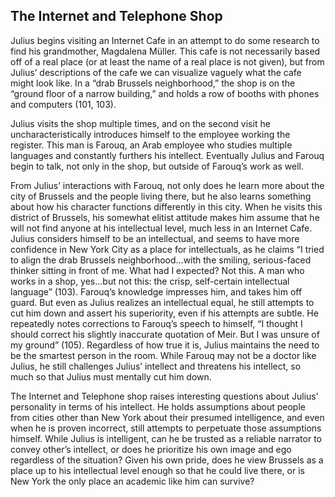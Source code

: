 ## The Internet and Telephone Shop

Julius begins visiting an Internet Cafe in an attempt to do some research to find his grandmother, Magdalena Müller. This cafe is not necessarily based off of a real place (or at least the name of a real place is not given), but from Julius’ descriptions of the cafe we can visualize vaguely what the cafe might look like. In a “drab Brussels neighborhood,” the shop is on the “ground floor of a narrow building,” and holds a row of booths with phones and computers (101, 103).

Julius visits the shop multiple times, and on the second visit he uncharacteristically introduces himself to the employee working the register. This man is Farouq, an Arab employee who studies multiple languages and constantly furthers his intellect. Eventually Julius and Farouq begin to talk, not only in the shop, but outside of Farouq’s work as well.

From Julius’ interactions with Farouq, not only does he learn more about the city of Brussels and the people living there, but he also learns something about how his character functions differently in this city. When he visits this district of Brussels, his somewhat elitist attitude makes him assume that he will not find anyone at his intellectual level, much less in an Internet Cafe. Julius considers himself to be an intellectual, and seems to have more confidence in New York City as a place for intellectuals, as he claims “I tried to align the drab Brussels neighborhood...with the smiling, serious-faced thinker sitting in front of me. What had I expected? Not this. A man who works in a shop, yes...but not this: the crisp, self-certain intellectual language” (103). Farouq’s knowledge impresses him, and takes him off guard. But even as Julius realizes an intellectual equal, he still attempts to cut him down and assert his superiority, even if his attempts are subtle. He repeatedly notes corrections to Farouq’s speech to himself, “I thought I should correct his slightly inaccurate quotation of Meir. But I was unsure of my ground” (105). Regardless of how true it is, Julius maintains the need to be the smartest person in the room. While Farouq may not be a doctor like Julius, he still challenges Julius’ intellect and threatens his intellect, so much so that Julius must mentally cut him down.

The Internet and Telephone shop raises interesting questions about Julius’ personality in terms of his intellect. He holds assumptions about people from cities other than New York about their presumed intelligence, and even when he is proven incorrect, still attempts to perpetuate those assumptions himself. While Julius is intelligent, can he be trusted as a reliable narrator to convey other’s intellect, or does he prioritize his own image and ego regardless of the situation? Given his own pride, does he view Brussels as a place up to his intellectual level enough so that he could live there, or is New York the only place an academic like him can survive?

